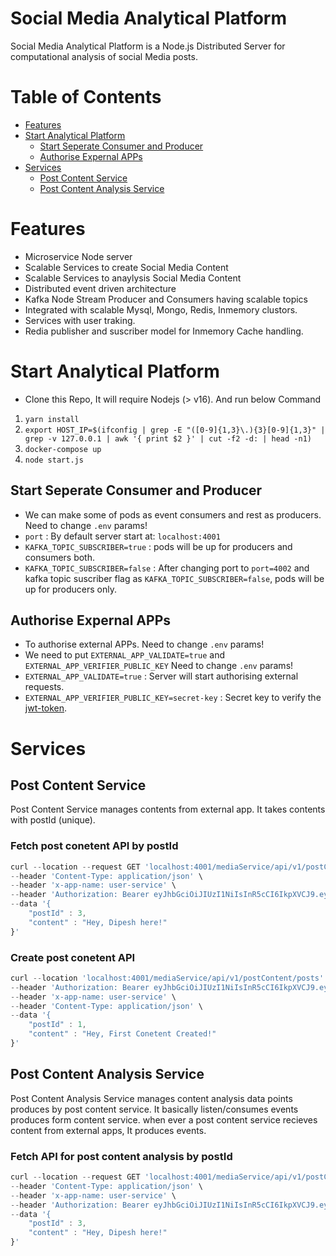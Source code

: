 Social Media Analytical Platform
==========

Social Media Analytical Platform is a Node.js Distributed Server for computational analysis of social Media posts.

# Table of Contents
<!-- START doctoc generated TOC please keep comment here to allow auto update -->
<!-- DON'T EDIT THIS SECTION, INSTEAD RE-RUN doctoc TO UPDATE -->


- [Features](#features)
- [Start Analytical Platform](#start-server)
  - [Start Seperate Consumer and Producer](#event-drive)
  - [Authorise Expernal APPs](#authorise-apps)
- [Services](#services)
  - [Post Content Service](#post_content_service)
  - [Post Content Analysis Service](#post_content_analysis_service)

<!-- END doctoc generated TOC please keep comment here to allow auto update -->

# Features
* Microservice Node server
* Scalable Services to create Social Media Content
* Scalable Services to anaylysis Social Media Content
* Distributed event driven architecture
* Kafka Node Stream Producer and Consumers having scalable topics
* Integrated with scalable Mysql, Mongo, Redis, Inmemory clustors.
* Services with user traking.
* Redia publisher and suscriber model for Inmemory Cache handling.

# Start Analytical Platform

* Clone this Repo, It will require Nodejs (> v16). And run below Command
1. `yarn install` 
2. `export HOST_IP=$(ifconfig | grep -E "([0-9]{1,3}\.){3}[0-9]{1,3}" | grep -v 127.0.0.1 | awk '{ print $2 }' | cut -f2 -d: | head -n1)`
3. `docker-compose up`
4. `node start.js`

## Start Seperate Consumer and Producer

* We can make some of pods as event consumers and rest as producers. Need to change `.env` params!
* `port` : By default server start at: `localhost:4001`
* `KAFKA_TOPIC_SUBSCRIBER=true` : pods will be up for producers and consumers both.
* `KAFKA_TOPIC_SUBSCRIBER=false` : After changing port to `port=4002` and kafka topic suscriber flag as `KAFKA_TOPIC_SUBSCRIBER=false`, pods will be up for producers only.

## Authorise Expernal APPs

* To authorise external APPs. Need to change `.env` params!
* We need to put `EXTERNAL_APP_VALIDATE=true` and `EXTERNAL_APP_VERIFIER_PUBLIC_KEY` Need to change `.env` params!
* `EXTERNAL_APP_VALIDATE=true` : Server will start authorising external requests.
* `EXTERNAL_APP_VERIFIER_PUBLIC_KEY=secret-key` : Secret key to verify the [jwt-token](https://jwt.io).

# Services

## Post Content Service

Post Content Service manages contents from external app. It takes contents with postId (unique).

### Fetch post conetent API by postId

``` js
curl --location --request GET 'localhost:4001/mediaService/api/v1/postContent/postId/5' \
--header 'Content-Type: application/json' \
--header 'x-app-name: user-service' \
--header 'Authorization: Bearer eyJhbGciOiJIUzI1NiIsInR5cCI6IkpXVCJ9.eyJpYXQiOjE1MTYyMzkwMjIsImFwcF9uYW1lIjoidXNlci1zZXJ2aWNlIn0.W7WFHMtCObjxJBwQ8dXSpIhXzn6a-KOAxcQr4CEo7Ds' \
--data '{
    "postId" : 3,
    "content" : "Hey, Dipesh here!"
}'
```

### Create post conetent API 

``` js
curl --location 'localhost:4001/mediaService/api/v1/postContent/posts' \
--header 'Authorization: Bearer eyJhbGciOiJIUzI1NiIsInR5cCI6IkpXVCJ9.eyJpYXQiOjE1MTYyMzkwMjIsImFwcF9uYW1lIjoidXNlci1zZXJ2aWNlIn0.W7WFHMtCObjxJBwQ8dXSpIhXzn6a-KOAxcQr4CEo7Ds' \
--header 'x-app-name: user-service' \
--header 'Content-Type: application/json' \
--data '{
    "postId" : 1,
    "content" : "Hey, First Conetent Created!"
}'
```


## Post Content Analysis Service

Post Content Analysis Service manages content analysis data points produces by post content service.
It basically listen/consumes events produces form content service. when ever a post content service recieves content from external apps, It produces events.

### Fetch API for post content analysis by postId

``` js
curl --location --request GET 'localhost:4001/mediaService/api/v1/postContentAnalysis/postId/5' \
--header 'Content-Type: application/json' \
--header 'x-app-name: user-service' \
--header 'Authorization: Bearer eyJhbGciOiJIUzI1NiIsInR5cCI6IkpXVCJ9.eyJpYXQiOjE1MTYyMzkwMjIsImFwcF9uYW1lIjoidXNlci1zZXJ2aWNlIn0.W7WFHMtCObjxJBwQ8dXSpIhXzn6a-KOAxcQr4CEo7Ds' \
--data '{
    "postId" : 3,
    "content" : "Hey, Dipesh here!"
}'
```


